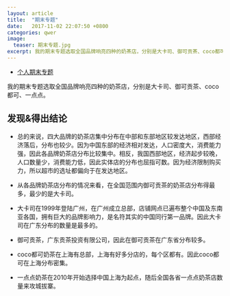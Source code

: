 ```yaml
---
layout: article
title:  "期末专题"
date:   2017-11-02 22:07:50 +0800
categories: qwer 
image:
  teaser: 期末专题.jpg
excerpt: 我的期末专题选取全国品牌响亮四种的奶茶店，分别是大卡司、御可贡茶、coco都可、一点点。
---
```


- [个人期末专题](https://public.tableau.com/profile/qiu2775#!/vizhome/1_5299/1?publish=yes)

我的期末专题选取全国品牌响亮四种的奶茶店，分别是大卡司、御可贡茶、coco都可、一点点。

## 发现&得出结论
- 总的来说，四大品牌的奶茶店集中分布在中部和东部地区较发达地区，西部经济落后，分布也较少。因为中国东部的经济相对发达，人口密度大，消费能力强，因此各品牌奶茶店分布比较集中。相反，我国西部地区，经济起步较晚，人口数量少，消费能力低，因此实体店的分布也屈指可数。因为经济限制购买力，所以超市的选址都偏向于在发达地区。

- 从各品牌奶茶店分布的情况来看，在全国范围内御可贡茶的奶茶店分布得最多，最少的是大卡司。

-  大卡司在1999年登陆广州，在广州成立总部，店铺网点已遍布整个中国及东南亚各国，拥有巨大的品牌影响力，是名符其实的中国同行第一品牌。因此大卡司在广东分布的数量是最多的。

- 御可贡茶，广东贡茶投资有限公司，因此在御可贡茶在广东省分布较多。


- coco都可奶茶在上海有总部，上海有好多分店的，每个区都有。因此coco都可在上海分布密集。

- 一点点奶茶在2010年开始选择中国上海为起点，随后全国各省一点点奶茶店数量来攻城拔寨。    

